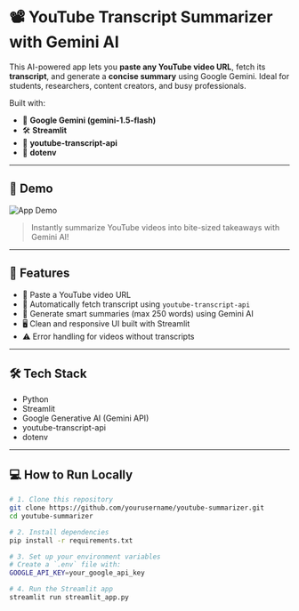 # 📽️ YouTube Transcript Summarizer with Gemini AI

This AI-powered app lets you **paste any YouTube video URL**, fetch its **transcript**, and generate a **concise summary** using Google Gemini. Ideal for students, researchers, content creators, and busy professionals.

Built with:  
- 🧠 **Google Gemini (gemini-1.5-flash)**  
- 🛠️ **Streamlit**  
- 🧾 **youtube-transcript-api**  
- 🌱 **dotenv**

---

## 🎥 Demo

![App Demo](https://github.com/yourusername/youtube-summarizer/blob/main/demo/youtube-summarizer-demo.gif)

> Instantly summarize YouTube videos into bite-sized takeaways with Gemini AI!

---

## 🚀 Features

- 🔗 Paste a YouTube video URL  
- 📜 Automatically fetch transcript using `youtube-transcript-api`  
- 🧠 Generate smart summaries (max 250 words) using Gemini AI  
- 🖥️ Clean and responsive UI built with Streamlit  
- ⚠️ Error handling for videos without transcripts  

---

## 🛠️ Tech Stack

- Python  
- Streamlit  
- Google Generative AI (Gemini API)  
- youtube-transcript-api  
- dotenv  

---

## 💻 How to Run Locally

```bash
# 1. Clone this repository
git clone https://github.com/yourusername/youtube-summarizer.git
cd youtube-summarizer

# 2. Install dependencies
pip install -r requirements.txt

# 3. Set up your environment variables
# Create a `.env` file with:
GOOGLE_API_KEY=your_google_api_key

# 4. Run the Streamlit app
streamlit run streamlit_app.py
